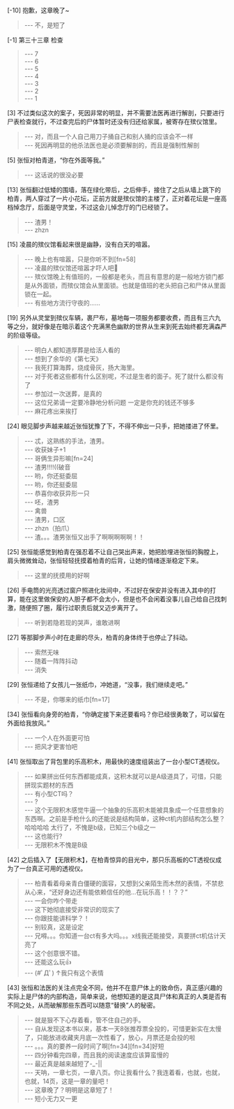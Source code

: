 
[-10] 抱歉，这章晚了~
>--- 不，是短了<br>

[-1] 第三十三章 检查
>--- 7<br>
>--- 6<br>
>--- 5<br>
>--- 4<br>
>--- 3<br>
>--- 2<br>
>--- 1<br>

[3] 不过类似这次的案子，死因非常的明显，并不需要法医再进行解剖，只要进行尸表检查就行，不过查完后的尸体暂时还没有归还给家属，被寄存在殡仪馆里。
>--- 对，而且一个人自己用刀子捅自己和别人捅的应该会不一样<br>
>--- 死因再明显的他杀法医也是必须要解剖的，而且是强制性解剖<br>

[5] 张恒对柏青道，“你在外面等我。”
>--- 这话说的很没必要<br>

[13] 张恒翻过低矮的围墙，落在绿化带后，之后伸手，接住了之后从墙上跳下的柏青，两人穿过了一片小花坛，正前方就是殡仪馆的主楼了，正对着花坛是一座高档悼念厅，后面是守灵堂，不过这会儿悼念厅的门已经锁了。
>--- 渣男！<br>
>--- zhzn<br>

[15] 凌晨的殡仪馆看起来很是幽静，没有白天的喧嚣。
>--- 晚上也有喧嚣，只是你听不到[fn=58]<br>
>--- 凌晨的殡仪馆还喧嚣才吓人吧🤣<br>
>--- 殡仪馆晚上有值班的，一般都是老头，而且有意思的是一般地方锁门都是从外面锁，而殡仪馆会从里面锁。也就是值班的老头把自己和尸体从里面锁在一起。<br>
>--- 有些地方流行守夜的……<br>

[19] 另外从灵堂到殡仪车辆，裹尸布，墓地每一项服务都要收费，而且有三六九等之分，就好像是在暗示着这个充满黑色幽默的世界从生来到死去始终都充满森严的阶级等级。
>--- 明白人都知道厚葬是给活人看的<br>
>--- 想到了余华的《第七天》<br>
>--- 我死打算海葬，烧成骨灰，扬大海里。<br>
>--- 对于死者这些都有什么区别呢，不过是生者的面子。死了就什么都没有了<br>
>--- 参加过一次送葬，是真的<br>
>--- 这位兄弟请一定要冷静地分析问题 一定是你充的钱还不够多<br>
>--- 麻花疼出来挨打<br>

[24] 眼见脚步声越来越近张恒犹豫了下，不得不伸出一只手，把她搂进了怀里。
>--- 忒，这熟练的手法，渣男。<br>
>--- 收获妹子+1<br>
>--- 哥俩生异形嘛[fn=24]<br>
>--- 渣男!!!!((破音<br>
>--- 哟，你还挺委屈<br>
>--- 哟，你还挺委屈<br>
>--- 恭喜你收获异形一只<br>
>--- 呸，渣男<br>
>--- 禽兽<br>
>--- 渣男，口区<br>
>--- zhzn（拍爪）<br>
>--- 渣。。。渣男张恒又出手了啊啊啊啊啊！！<br>

[25] 张恒能感觉到柏青在强忍着不让自己哭出声来，她把脸埋进张恒的胸膛上，肩头微微耸动，张恒轻轻抚摸着柏青的后背，让她的情绪逐渐稳定下来。
>--- 这里的抚摸用的好啊<br>

[26] 手电筒的光亮透过窗户照进化妆间中，不过好在保安并没有进入其中的打算，能在这里做保安的人胆子都不会太小，但是也不会闲着没事儿自己给自己找刺激，随便照了圈，履行过职责后就又迈步离开了。
>--- 听到若隐若现的哭声，谁敢进啊<br>

[27] 等那脚步声小时在走廊的尽头，柏青的身体终于也停止了抖动。
>--- 索然无味<br>
>--- 随着一阵阵抖动<br>
>--- 消失<br>

[29] 张恒递给了女孩儿一张纸巾，冲她道，“没事，我们继续走吧。”
>--- 不是，你哪来的纸巾[fn=17]<br>

[34] 张恒看向身旁的柏青，“你确定接下来还要看吗？你已经很勇敢了，可以留在外面给我放风。”
>--- 一个人在外面更可怕<br>
>--- 把风才更害怕吧<br>

[41] 张恒取出了背包里的乐高积木，用最快的速度组装出了一台小型CT透视仪。
>--- 如果拼出任何东西都能成真，这积木就可以是A级道具了，可惜，只能拼现实题材的东西<br>
>--- 有小型CT吗？<br>
>--- ?<br>
>--- 这个无限积木感觉牛逼一个抽象的乐高积木能被具象成一个任意想象的东西啊。之前是手枪什么的还能说是结构简单，这种ct机内部结构怎么整？哈哈哈哈 太行了，不愧是b级，已知三个b级之一<br>
>--- 这也能行?<br>
>--- 无限积木不愧是B级<br>

[42] 之后插入了【无限积木】，在柏青惊异的目光中，那只乐高板的CT透视仪成为了一台真正可用的透视仪。
>--- 柏青看着母亲青白僵硬的面容，又想到父亲陌生而木然的表情，不禁悲从心来，“还好身边还有能依赖信任的他...在玩乐高！！？？”<br>
>--- 一会你咋个带走<br>
>--- 这下她彻底接受非常识的现实了<br>
>--- 你跟技能讲科学？！<br>
>--- 别较真，这是设定<br>
>--- 兄嘚。。。你知道一台ct有多大吗。。。x线我还能接受，真要拼ct机估计天亮了<br>
>--- 这个创意很不错。<br>
>--- 还能这么玩👍<br>
>--- (#ﾟДﾟ)
↑我只有这个表情<br>

[43] 张恒和法医的关注点完全不同，他并不在意尸体上的致命伤，真正感兴趣的实际上是尸体的内部构造，简单来说，他想知道的是这具尸体和真正的人类是否有不同之处，从而破解那些东西可以随意“替换”人的秘密。
>--- 就是狠不下心存着看，管不住自己的手。<br>
>--- 自从发现这本书以来，基本一天8张推荐票全投的，可惜更新实在太慢了，只能放进收藏夹月底一次性看了，放心，月票还是会投的啦<br>
>--- 。。。真的要养一段时间了啊[fn=34][fn=34]好短<br>
>--- 四分钟看完四章，而且我的阅读速度应该算蛮慢的<br>
>--- 最近真是越来越短了-_-||<br>
>--- 天呐，一章七页，一章八页。你让我看什么？我连着看，也就，也就，也就，14页，这是一章的量吧！<br>
>--- 这章晚了？明明是这章短了！<br>
>--- 短小无力又一更<br>
